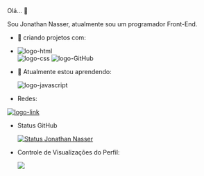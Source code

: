 Olá... 👋

Sou Jonathan Nasser, atualmente sou um programador Front-End.
- 🔭 criando projetos com:
- 
  <img src="https://img.shields.io/badge/HTML5-E34F26?style=for-the-badge&logo=html5&logoColor=white" alt="logo-html" /> <br>
  <img src="https://img.shields.io/badge/CSS3-1572B6?style=for-the-badge&logo=css3&logoColor=white" alt="logo-css" />
  <img src="https://img.shields.io/badge/GitHub-100000?style=for-the-badge&logo=github&logoColor=white" alt="logo-GitHub" /><br>
  
- 🌱 Atualmente estou aprendendo:

  <img src="https://img.shields.io/badge/JavaScript-F7DF1E?style=for-the-badge&logo=javascript&logoColor=black" alt="logo-javascript" />

- Redes:

<a href="https://www.linkedin.com/in/jonathan-nasser/" target="_blank"><img src="https://img.shields.io/badge/LinkedIn-0077B5?style=for-the-badge&logo=linkedin&logoColor=white" alt="logo-link" /> </a>

- Status GitHub

  [![Status Jonathan Nasser](https://github-readme-stats.vercel.app/api?username=Jonathan-Nasser)](https://github.com/anuraghazra/github-readme-stats)

- Controle de Visualizações do Perfil:

  ![](https://komarev.com/ghpvc/?username=your-github-Jonathan-Nasser)
